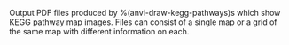 Output PDF files produced by %(anvi-draw-kegg-pathways)s which show KEGG pathway map images. Files can consist of a single map or a grid of the same map with different information on each.
